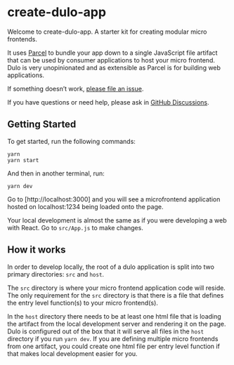 # create-dulo-app
Welcome to create-dulo-app. A starter kit for creating modular micro frontends. 

It uses [Parcel](https://github.com/parcel-bundler/parcel) to bundle your app down to a single JavaScript file artifact that can be used by consumer applications to host your micro frontend. Dulo is very unopinionated and as extensible as Parcel is for building web applications.

If something doesn’t work, [please file an issue](https://github.com/jaredtbrown/create-dulo-app/issues).

If you have questions or need help, please ask in [GitHub Discussions](https://github.com/jaredtbrown/create-dulo-app/discussions).

## Getting Started
To get started, run the following commands:

```shell
yarn
yarn start
```

And then in another terminal, run:
```shell
yarn dev
```

Go to [http://localhost:3000] and you will see a microfrontend application hosted on localhost:1234 being loaded onto the page.

Your local development is almost the same as if you were developing a web with React. Go to `src/App.js` to make changes.

## How it works

In order to develop locally, the root of a dulo application is split into two primary directories: `src` and `host`.

The `src` directory is where your micro frontend application code will reside. The only requirement for the `src` directory is that there is a file that defines the entry level function(s) to your micro frontend(s).

In the `host` directory there needs to be at least one html file that is loading the artifact from the local development server and rendering it on the page. Dulo is configured out of the box that it will serve all files in the `host` directory if you run `yarn dev`. If you are defining multiple micro frontends from one artifact, you could create one html file per entry level function if that makes local development easier for you.

